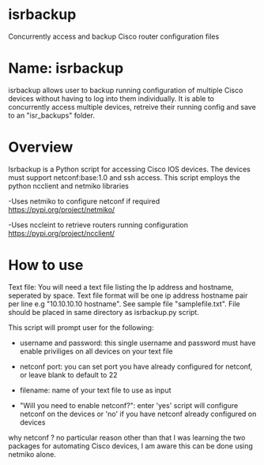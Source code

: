 # isrbackup
Concurrently access and backup Cisco router configuration files

Name: isrbackup
================
isrbackup allows user to backup running configuration of multiple Cisco devices without having to log into them individually. 
It is able to concurrently access multiple devices, retreive their running config and save to an "isr_backups" folder.


Overview
=========
Isrbackup is a Python script for accessing Cisco IOS devices.
The devices must support netconf:base:1.0 and ssh access.
This script employs the python ncclient and netmiko libraries

-Uses netmiko to configure netconf if required
https://pypi.org/project/netmiko/

-Uses nccleint to retrieve routers running configuration 
https://pypi.org/project/ncclient/

How to use
==========

Text file: You will need a text file listing the Ip address and hostname, seperated by space.
Text file format will be one ip address hostname pair per line e.g "10.10.10.10 hostname".
See sample file "samplefile.txt". File should be placed in same directory as isrbackup.py script.

This script will prompt user for the following:

- username and password:  this single username and password must have enable priviliges on all devices on your text file

- netconf port: you can set port you have already configured for netconf, or leave blank to default to 22

- filename: name of your text file to use as input

- "Will you need to enable netconf?":  enter 'yes' script will configure netconf on the devices or 'no' if you have netconf already configured on devices






why netconf ? no particular reason other than that I was learning the two packages for automating Cisco devices,
I am aware this can be done using netmiko alone. 
